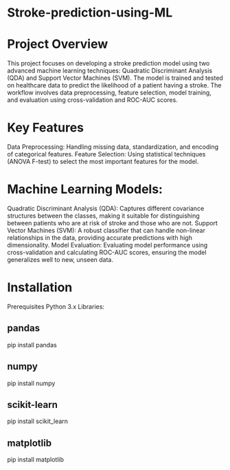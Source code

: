 # Stroke-prediction-using-ML

# Project Overview
This project focuses on developing a stroke prediction model using two advanced machine learning techniques: Quadratic Discriminant Analysis (QDA) and Support Vector Machines (SVM). The model is trained and tested on healthcare data to predict the likelihood of a patient having a stroke. The workflow involves data preprocessing, feature selection, model training, and evaluation using cross-validation and ROC-AUC scores.

# Key Features
Data Preprocessing: Handling missing data, standardization, and encoding of categorical features.
Feature Selection: Using statistical techniques (ANOVA F-test) to select the most important features for the model.

# Machine Learning Models:
Quadratic Discriminant Analysis (QDA): Captures different covariance structures between the classes, making it suitable for distinguishing between patients who are at risk of stroke and those who are not.
Support Vector Machines (SVM): A robust classifier that can handle non-linear relationships in the data, providing accurate predictions with high dimensionality.
Model Evaluation: Evaluating model performance using cross-validation and calculating ROC-AUC scores, ensuring the model generalizes well to new, unseen data.

# Installation
Prerequisites
Python 3.x
Libraries:

## pandas
pip install pandas
## numpy
pip install numpy
## scikit-learn
pip install scikit_learn
## matplotlib
pip install matplotlib
